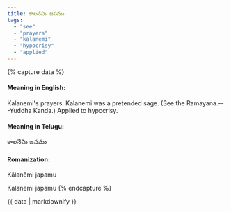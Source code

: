 ```yaml
---
title: కాలనేమి జపము
tags:
  - "see"
  - "prayers"
  - "kalanemi"
  - "hypocrisy"
  - "applied"
---
```


{% capture data %}
#### Meaning in English:
Kalanemi's prayers.
Kalanemi was a pretended sage. (See the Ramayana.---Yuddha Kanda.)
Applied to hypocrisy.

#### Meaning in Telugu:
కాలనేమి జపము

#### Romanization:
Kālanēmi japamu

Kalanemi japamu
{% endcapture %}

{{ data | markdownify }}

